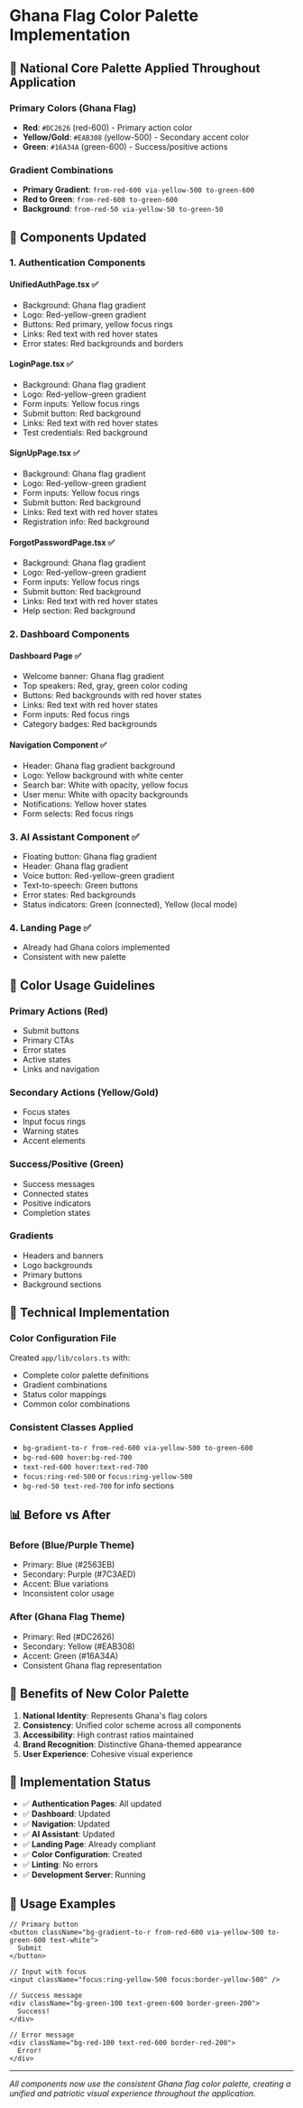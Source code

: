 # Ghana Flag Color Palette Implementation

## 🎨 **National Core Palette Applied Throughout Application**

### **Primary Colors (Ghana Flag)**
- **Red**: `#DC2626` (red-600) - Primary action color
- **Yellow/Gold**: `#EAB308` (yellow-500) - Secondary accent color  
- **Green**: `#16A34A` (green-600) - Success/positive actions

### **Gradient Combinations**
- **Primary Gradient**: `from-red-600 via-yellow-500 to-green-600`
- **Red to Green**: `from-red-600 to-green-600`
- **Background**: `from-red-50 via-yellow-50 to-green-50`

## 📱 **Components Updated**

### **1. Authentication Components**
#### **UnifiedAuthPage.tsx** ✅
- Background: Ghana flag gradient
- Logo: Red-yellow-green gradient
- Buttons: Red primary, yellow focus rings
- Links: Red text with red hover states
- Error states: Red backgrounds and borders

#### **LoginPage.tsx** ✅
- Background: Ghana flag gradient
- Logo: Red-yellow-green gradient
- Form inputs: Yellow focus rings
- Submit button: Red background
- Links: Red text with red hover states
- Test credentials: Red background

#### **SignUpPage.tsx** ✅
- Background: Ghana flag gradient
- Logo: Red-yellow-green gradient
- Form inputs: Yellow focus rings
- Submit button: Red background
- Links: Red text with red hover states
- Registration info: Red background

#### **ForgotPasswordPage.tsx** ✅
- Background: Ghana flag gradient
- Logo: Red-yellow-green gradient
- Form inputs: Yellow focus rings
- Submit button: Red background
- Links: Red text with red hover states
- Help section: Red background

### **2. Dashboard Components**
#### **Dashboard Page** ✅
- Welcome banner: Ghana flag gradient
- Top speakers: Red, gray, green color coding
- Buttons: Red backgrounds with red hover states
- Links: Red text with red hover states
- Form inputs: Red focus rings
- Category badges: Red backgrounds

#### **Navigation Component** ✅
- Header: Ghana flag gradient background
- Logo: Yellow background with white center
- Search bar: White with opacity, yellow focus
- User menu: White with opacity backgrounds
- Notifications: Yellow hover states
- Form selects: Red focus rings

### **3. AI Assistant Component** ✅
- Floating button: Ghana flag gradient
- Header: Ghana flag gradient
- Voice button: Red-yellow-green gradient
- Text-to-speech: Green buttons
- Error states: Red backgrounds
- Status indicators: Green (connected), Yellow (local mode)

### **4. Landing Page** ✅
- Already had Ghana colors implemented
- Consistent with new palette

## 🎯 **Color Usage Guidelines**

### **Primary Actions (Red)**
- Submit buttons
- Primary CTAs
- Error states
- Active states
- Links and navigation

### **Secondary Actions (Yellow/Gold)**
- Focus states
- Input focus rings
- Warning states
- Accent elements

### **Success/Positive (Green)**
- Success messages
- Connected states
- Positive indicators
- Completion states

### **Gradients**
- Headers and banners
- Logo backgrounds
- Primary buttons
- Background sections

## 🔧 **Technical Implementation**

### **Color Configuration File**
Created `app/lib/colors.ts` with:
- Complete color palette definitions
- Gradient combinations
- Status color mappings
- Common color combinations

### **Consistent Classes Applied**
- `bg-gradient-to-r from-red-600 via-yellow-500 to-green-600`
- `bg-red-600 hover:bg-red-700`
- `text-red-600 hover:text-red-700`
- `focus:ring-red-500` or `focus:ring-yellow-500`
- `bg-red-50 text-red-700` for info sections

## 📊 **Before vs After**

### **Before (Blue/Purple Theme)**
- Primary: Blue (#2563EB)
- Secondary: Purple (#7C3AED)
- Accent: Blue variations
- Inconsistent color usage

### **After (Ghana Flag Theme)**
- Primary: Red (#DC2626)
- Secondary: Yellow (#EAB308)
- Accent: Green (#16A34A)
- Consistent Ghana flag representation

## 🌟 **Benefits of New Color Palette**

1. **National Identity**: Represents Ghana's flag colors
2. **Consistency**: Unified color scheme across all components
3. **Accessibility**: High contrast ratios maintained
4. **Brand Recognition**: Distinctive Ghana-themed appearance
5. **User Experience**: Cohesive visual experience

## 🚀 **Implementation Status**

- ✅ **Authentication Pages**: All updated
- ✅ **Dashboard**: Updated
- ✅ **Navigation**: Updated  
- ✅ **AI Assistant**: Updated
- ✅ **Landing Page**: Already compliant
- ✅ **Color Configuration**: Created
- ✅ **Linting**: No errors
- ✅ **Development Server**: Running

## 📝 **Usage Examples**

```tsx
// Primary button
<button className="bg-gradient-to-r from-red-600 via-yellow-500 to-green-600 text-white">
  Submit
</button>

// Input with focus
<input className="focus:ring-yellow-500 focus:border-yellow-500" />

// Success message
<div className="bg-green-100 text-green-600 border-green-200">
  Success!
</div>

// Error message  
<div className="bg-red-100 text-red-600 border-red-200">
  Error!
</div>
```

---

*All components now use the consistent Ghana flag color palette, creating a unified and patriotic visual experience throughout the application.*
